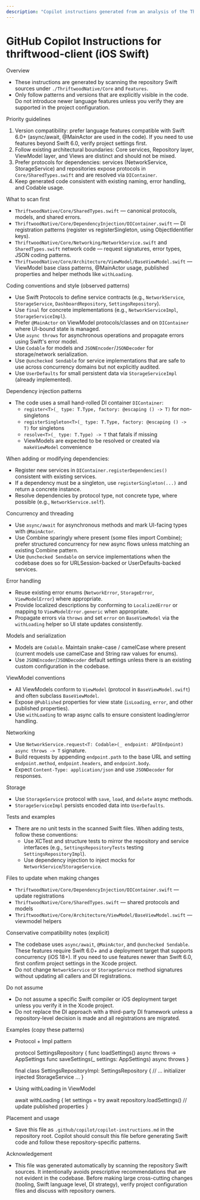 ```yaml
---
description: "Copilot instructions generated from an analysis of the Thriftwood iOS Swift code in this repository. These guidelines are strictly derived from existing code patterns and conservative, explicit compatibility notes. Do not assume anything not listed here."
---
```


# GitHub Copilot Instructions for thriftwood-client (iOS Swift)

Overview

- These instructions are generated by scanning the repository Swift sources under `./ThriftwoodNative/Core` and `Features`.
- Only follow patterns and versions that are explicitly visible in the code. Do not introduce newer language features unless you verify they are supported in the project configuration.

Priority guidelines

1. Version compatibility: prefer language features compatible with Swift 6.0+ (async/await, @MainActor are used in the code). If you need to use features beyond Swift 6.0, verify project settings first.
2. Follow existing architectural boundaries: Core services, Repository layer, ViewModel layer, and Views are distinct and should not be mixed.
3. Prefer protocols for dependencies: services (NetworkService, StorageService) and repositories expose protocols in `Core/SharedTypes.swift` and are resolved via `DIContainer`.
4. Keep generated code consistent with existing naming, error handling, and Codable usage.

What to scan first

- `ThriftwoodNative/Core/SharedTypes.swift` — canonical protocols, models, and shared errors.
- `ThriftwoodNative/Core/DependencyInjection/DIContainer.swift` — DI registration patterns (register vs registerSingleton, using ObjectIdentifier keys).
- `ThriftwoodNative/Core/Networking/NetworkService.swift` and `SharedTypes.swift` network code — request signatures, error types, JSON coding patterns.
- `ThriftwoodNative/Core/Architecture/ViewModel/BaseViewModel.swift` — ViewModel base class patterns, @MainActor usage, published properties and helper methods like `withLoading`.

Coding conventions and style (observed patterns)

- Use Swift Protocols to define service contracts (e.g., `NetworkService`, `StorageService`, `DashboardRepository`, `SettingsRepository`).
- Use `final` for concrete implementations (e.g., `NetworkServiceImpl`, `StorageServiceImpl`).
- Prefer `@MainActor` on ViewModel protocols/classes and on `DIContainer` where UI-bound state is managed.
- Use `async throws` for asynchronous operations and propagate errors using Swift's error model.
- Use `Codable` for models and `JSONEncoder`/`JSONDecoder` for storage/network serialization.
- Use `@unchecked Sendable` for service implementations that are safe to use across concurrency domains but not explicitly audited.
- Use `UserDefaults` for small persistent data via `StorageServiceImpl` (already implemented).

Dependency injection patterns

- The code uses a small hand-rolled DI container `DIContainer`:
  - `register<T>(_ type: T.Type, factory: @escaping () -> T)` for non-singletons
  - `registerSingleton<T>(_ type: T.Type, factory: @escaping () -> T)` for singletons
  - `resolve<T>(_ type: T.Type) -> T` that fatals if missing
  - ViewModels are expected to be resolved or created via `makeViewModel` convenience

When adding or modifying dependencies:

- Register new services in `DIContainer.registerDependencies()` consistent with existing services.
- If a dependency must be a singleton, use `registerSingleton(...)` and return a concrete instance.
- Resolve dependencies by protocol type, not concrete type, where possible (e.g., `NetworkService.self`).

Concurrency and threading

- Use `async/await` for asynchronous methods and mark UI-facing types with `@MainActor`.
- Use Combine sparingly where present (some files import Combine); prefer structured concurrency for new async flows unless matching an existing Combine pattern.
- Use `@unchecked Sendable` on service implementations when the codebase does so for URLSession-backed or UserDefaults-backed services.

Error handling

- Reuse existing error enums (`NetworkError`, `StorageError`, `ViewModelError`) where appropriate.
- Provide localized descriptions by conforming to `LocalizedError` or mapping to `ViewModelError.generic` when appropriate.
- Propagate errors via `throws` and set `error` on `BaseViewModel` via the `withLoading` helper so UI state updates consistently.

Models and serialization

- Models are `Codable`. Maintain snake-case / camelCase where present (current models use camelCase and String raw values for enums).
- Use `JSONEncoder`/`JSONDecoder` default settings unless there is an existing custom configuration in the codebase.

ViewModel conventions

- All ViewModels conform to `ViewModel` (protocol in `BaseViewModel.swift`) and often subclass `BaseViewModel`.
- Expose `@Published` properties for view state (`isLoading`, `error`, and other published properties).
- Use `withLoading` to wrap async calls to ensure consistent loading/error handling.

Networking

- Use `NetworkService.request<T: Codable>(_ endpoint: APIEndpoint) async throws -> T` signature.
- Build requests by appending `endpoint.path` to the base URL and setting `endpoint.method`, `endpoint.headers`, and `endpoint.body`.
- Expect `Content-Type: application/json` and use `JSONDecoder` for responses.

Storage

- Use `StorageService` protocol with `save`, `load`, and `delete` async methods.
- `StorageServiceImpl` persists encoded data into `UserDefaults`.

Tests and examples

- There are no unit tests in the scanned Swift files. When adding tests, follow these conventions:
  - Use XCTest and structure tests to mirror the repository and service interfaces (e.g., `SettingsRepositoryTests` testing `SettingsRepositoryImpl`).
  - Use dependency injection to inject mocks for `NetworkService`/`StorageService`.

Files to update when making changes

- `ThriftwoodNative/Core/DependencyInjection/DIContainer.swift` — update registrations
- `ThriftwoodNative/Core/SharedTypes.swift` — shared protocols and models
- `ThriftwoodNative/Core/Architecture/ViewModel/BaseViewModel.swift` — viewmodel helpers

Conservative compatibility notes (explicit)

- The codebase uses `async/await`, `@MainActor`, and `@unchecked Sendable`. These features require Swift 6.0+ and a deployment target that supports concurrency (iOS 18+). If you need to use features newer than Swift 6.0, first confirm project settings in the Xcode project.
- Do not change `NetworkService` or `StorageService` method signatures without updating all callers and DI registrations.

Do not assume

- Do not assume a specific Swift compiler or iOS deployment target unless you verify it in the Xcode project.
- Do not replace the DI approach with a third-party DI framework unless a repository-level decision is made and all registrations are migrated.

Examples (copy these patterns)

- Protocol + Impl pattern

  protocol SettingsRepository {
  func loadSettings() async throws -> AppSettings
  func saveSettings(\_ settings: AppSettings) async throws
  }

  final class SettingsRepositoryImpl: SettingsRepository {
  // ... initializer injected StorageService ...
  }

- Using withLoading in ViewModel

  await withLoading {
  let settings = try await repository.loadSettings()
  // update published properties
  }

Placement and usage

- Save this file as `.github/copilot/copilot-instructions.md` in the repository root. Copilot should consult this file before generating Swift code and follow these repository-specific patterns.

Acknowledgement

- This file was generated automatically by scanning the repository Swift sources. It intentionally avoids prescriptive recommendations that are not evident in the codebase. Before making large cross-cutting changes (tooling, Swift language level, DI strategy), verify project configuration files and discuss with repository owners.
